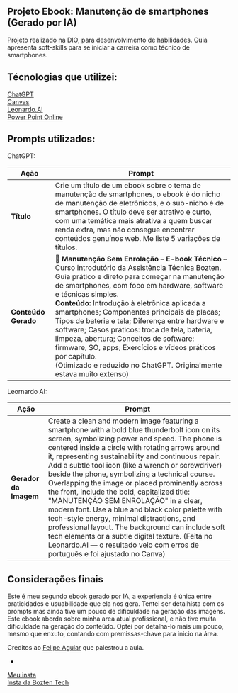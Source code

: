 

Projeto Ebook: Manutenção de smartphones (Gerado por IA)
-
Projeto realizado na DIO, para desenvolvimento de habilidades. 
Guia apresenta soft-skills para se iniciar a carreira como técnico de smartphones. 

Técnologias que utilizei: 
-
[ChatGPT](https://chatgpt.com/?model=auto) 
<br>[Canvas](https://www.canva.com/)
<br>[Leonardo.AI](https://leonardo.ai/)
<br>[Power Point Online](https://powerpoint.cloud.microsoft/pt-br/) 

Prompts utilizados: 
-

ChatGPT:

| Ação               | Prompt                                                                                                             |
|--------------------|---------------------------------------------------------------------------------------------------------------------|
| **Título**         | Crie um título de um ebook sobre o tema de manutenção de smartphones, o ebook é do nicho de manutenção de eletrônicos, e o sub-nicho é de smartphones. O título deve ser atrativo e curto, com uma temática mais atrativa a quem buscar renda extra, mas não consegue encontrar conteúdos genuínos web. Me liste 5 variações de títulos. |
| **Conteúdo Gerado** | 📱 **Manutenção Sem Enrolação – E-book Técnico** – Curso introdutório da Assistência Técnica Bozten. <br>Guia prático e direto para começar na manutenção de smartphones, com foco em hardware, software e técnicas simples. <br>**Conteúdo:** Introdução à eletrônica aplicada a smartphones; Componentes principais de placas; Tipos de bateria e tela; Diferença entre hardware e software; Casos práticos: troca de tela, bateria, limpeza, abertura; Conceitos de software: firmware, SO, apps; Exercícios e vídeos práticos por capítulo. <br>(Otimizado e reduzido no ChatGPT. Originalmente estava muito extenso) |

Leornardo AI:

| Ação               | Prompt                                                                                                             |
|--------------------|---------------------------------------------------------------------------------------------------------------------|
| **Gerador da Imagem** | Create a clean and modern image featuring a smartphone with a bold blue thunderbolt icon on its screen, symbolizing power and speed. The phone is centered inside a circle with rotating arrows around it, representing sustainability and continuous repair. Add a subtle tool icon (like a wrench or screwdriver) beside the phone, symbolizing a technical course. Overlapping the image or placed prominently across the front, include the bold, capitalized title: "MANUTENÇÃO SEM ENROLAÇÃO" in a clear, modern font. Use a blue and black color palette with tech-style energy, minimal distractions, and professional layout. The background can include soft tech elements or a subtle digital texture. (Feita no Leonardo.AI — o resultado veio com erros de português e foi ajustado no Canva) |


Considerações finais 
-
Este é meu segundo ebook gerado por IA, a experiencia é única entre praticidades e usuabilidade que ela nos gera. Tentei ser detalhista com os prompts mas ainda tive um pouco de dificuldade na geração das imagens. Este ebook aborda sobre minha area atual profissional, e não tive muita dificuldade na geração do conteúdo. Optei por detalha-lo mais um pouco, mesmo que enxuto, contando com premissas-chave para inicio na área. 

Creditos ao [Felipe Aguiar](https://github.com/felipeAguiarC<br>ode/prompts-recipe-to-create-a-ebook/blob/main/README.MD) que palestrou a aula.

-
[Meu insta](https://www.instagram.com/bozten.tec/) 
<br>[Insta da Bozten Tech](https://www.instagram.com/gluizboente/)

